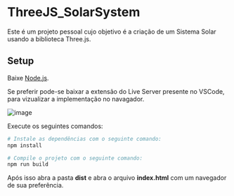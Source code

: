 # ThreeJS_SolarSystem
Este é um projeto pessoal cujo objetivo é a criação de um Sistema Solar usando a biblioteca Three.js.

## Setup
Baixe [Node.js](https://nodejs.org/).

Se preferir pode-se baixar a extensão do Live Server presente no VSCode, para vizualizar a implementação no navagador.

![image](https://user-images.githubusercontent.com/57159913/203056287-bd7a4bf9-a734-4547-89e4-ce4b2deef919.png)


Execute os seguintes comandos:

``` bash
# Instale as dependências com o seguinte comando:
npm install

# Compile o projeto com o seguinte comando:
npm run build
```

Após isso abra a pasta **dist** e abra o arquivo **index.html** com um navegador de sua preferência.
